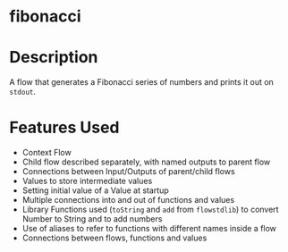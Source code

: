 fibonacci
==

Description
===
A flow that generates a Fibonacci series of numbers and prints it out on `stdout`.

Features Used
===
* Context Flow
* Child flow described separately, with named outputs to parent flow
* Connections between Input/Outputs of parent/child flows
* Values to store intermediate values
* Setting initial value of a Value at startup
* Multiple connections into and out of functions and values
* Library Functions used (`toString` and `add` from `flowstdlib`) to convert Number to String and to add numbers
* Use of aliases to refer to functions with different names inside a flow
* Connections between flows, functions and values